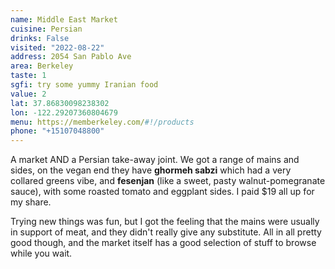 ```yaml
---
name: Middle East Market
cuisine: Persian
drinks: False
visited: "2022-08-22"
address: 2054 San Pablo Ave
area: Berkeley
taste: 1
sgfi: try some yummy Iranian food
value: 2
lat: 37.86830098238302
lon: -122.29207360804679
menu: https://memberkeley.com/#!/products
phone: "+15107048800"
---
```


A market AND a Persian take-away joint. We got a range of mains and sides, on the vegan end they have **ghormeh sabzi** which had a very collared greens vibe, and **fesenjan** (like a sweet, pasty walnut-pomegranate sauce), with some roasted tomato and eggplant sides. I paid $19 all up for my share.

Trying new things was fun, but I got the feeling that the mains were usually in support of meat, and they didn't really give any substitute. All in all pretty good though, and the market itself has a good selection of stuff to browse while you wait.
